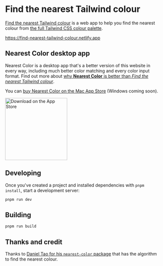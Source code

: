 # Find the nearest Tailwind colour

[Find the nearest Tailwind colour](https://find-nearest-tailwind-colour.edjohnsonwilliams.co.uk) is a web app to help you find the nearest colour from [the full Tailwind CSS colour palette](https://tailwindcss.com/docs/customizing-colors).

<https://find-nearest-tailwind-colour.netlify.app>

## Nearest Color desktop app

Nearest Color is a desktop app that's a better version of this website in every way, including much better color matching and every color input format. Find out more about [why **Nearest Color** is better than *Find the nearest Tailwind colour*](https://nearest-color.com/why-nearest-color-better-than-find-nearest-tailwind-colour).

You can [buy Nearest Color on the Mac App Store](https://apps.apple.com/gb/app/nearest-color/id6504228400) (Windows coming soon).

<a href="https://apps.apple.com/gb/app/nearest-color/id6504228400"><img src="https://github.com/edjw/find-nearest-tailwind-colour/blob/main/src/assets/images/apple_store.svg" alt="Download on the App Store" width="200"></a>

## Developing

Once you've created a project and installed dependencies with `pnpm install`, start a development server:

```bash
pnpm run dev
```

## Building

```bash
pnpm run build
```

## Thanks and credit

Thanks to [Daniel Tao for his `nearest-color` package](https://github.com/dtao/nearest-color) that has the algorithm to find the nearest colour.
